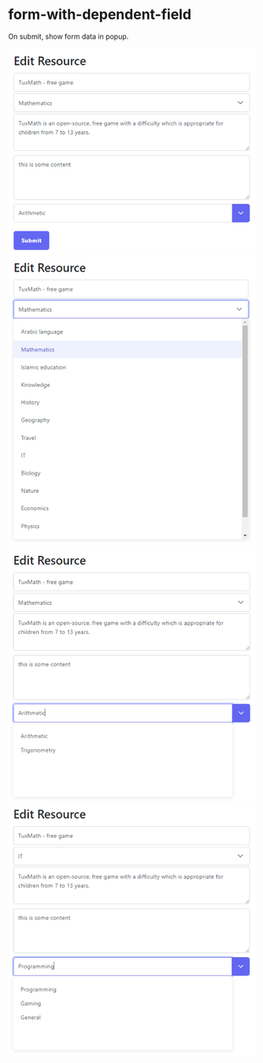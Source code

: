 # form-with-dependent-field

On submit, show form data in popup.

![example](example-form.png)
![example](example-subjects-dropdown.png)
![example](example-topics-dropdown.png)
![example](example-other-subject.png)
 
